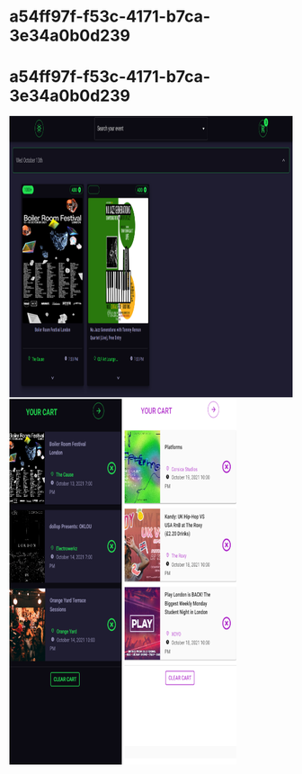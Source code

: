 # a54ff97f-f53c-4171-b7ca-3e34a0b0d239

# a54ff97f-f53c-4171-b7ca-3e34a0b0d239

<div 
display="flex"
flex-direction="row">
    <img src="./client/src/assets/Senzanome3.png" alt="Logo" width="1300" height="500">
    <img src="./client/src/assets/Senzanome.png" alt="Logo" width="200" height="650">
    <img src="./client/src/assets/Senzanome2.png" alt="Logo" width="200" height="650">
</div>

